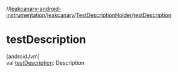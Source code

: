 //[leakcanary-android-instrumentation](../../../index.md)/[leakcanary](../index.md)/[TestDescriptionHolder](index.md)/[testDescription](test-description.md)

# testDescription

[androidJvm]\
val [testDescription](test-description.md): Description
